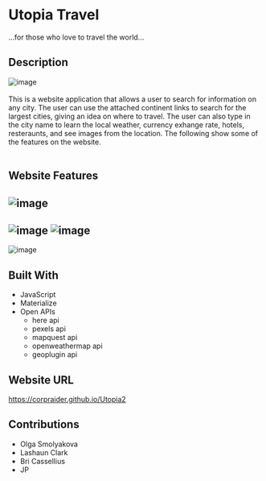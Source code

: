 # Utopia Travel
...for those who love to travel the world... <br>
## Description
![image](https://user-images.githubusercontent.com/83994997/125690558-d726e223-817b-44ad-bdaf-b90de8e83826.png)
<br><br>
This is a website application that allows a user to search for information on any city. The user can use the attached continent links to search for the largest cities, giving an idea on where to travel. The user can also type in the city name to learn the local weather, currency exhange rate, hotels, resteraunts, and see images from the location. The following show some of the features on the website.
<br>
<br>
## Website Features

![image](https://user-images.githubusercontent.com/83994997/125692055-1332c681-252b-4e1f-95a9-735248c5e933.png) 
---------------------------------------
![image](https://user-images.githubusercontent.com/83994997/125693586-7e05a9e3-5481-4811-974b-8b550705a211.png)
![image](https://user-images.githubusercontent.com/83994997/125693338-4c3b4bed-d00c-4857-b25d-12eacd4bf81b.png)
-----------------------------------------------------------------------------------------------------------------------


![image](https://user-images.githubusercontent.com/83994997/125691536-831d39d4-8293-4f97-b4f3-e89a2e87aec4.png)


## Built With
- JavaScript
- Materialize
- Open APIs
  - here api
  - pexels api
  - mapquest api
  - openweathermap api
  - geoplugin api


## Website URL
https://corpraider.github.io/Utopia2

## Contributions
- Olga Smolyakova
- Lashaun Clark
- Bri Cassellius
- JP
